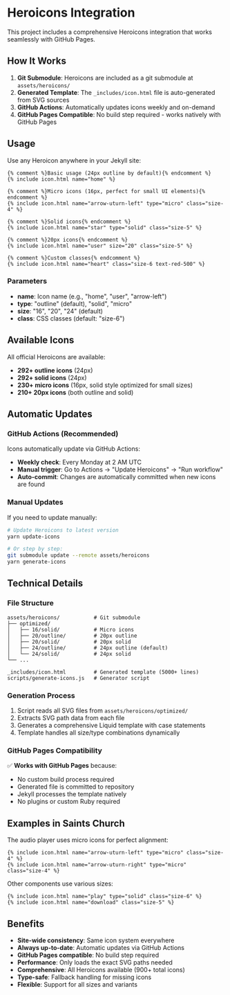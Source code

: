 # Heroicons Integration

This project includes a comprehensive Heroicons integration that works seamlessly with GitHub Pages.

## How It Works

1. **Git Submodule**: Heroicons are included as a git submodule at `assets/heroicons/`
2. **Generated Template**: The `_includes/icon.html` file is auto-generated from SVG sources
3. **GitHub Actions**: Automatically updates icons weekly and on-demand
4. **GitHub Pages Compatible**: No build step required - works natively with GitHub Pages

## Usage

Use any Heroicon anywhere in your Jekyll site:

```liquid
{% comment %}Basic usage (24px outline by default){% endcomment %}
{% include icon.html name="home" %}

{% comment %}Micro icons (16px, perfect for small UI elements){% endcomment %}
{% include icon.html name="arrow-uturn-left" type="micro" class="size-4" %}

{% comment %}Solid icons{% endcomment %}
{% include icon.html name="star" type="solid" class="size-5" %}

{% comment %}20px icons{% endcomment %}
{% include icon.html name="user" size="20" class="size-5" %}

{% comment %}Custom classes{% endcomment %}
{% include icon.html name="heart" class="size-6 text-red-500" %}
```

### Parameters

- **name**: Icon name (e.g., "home", "user", "arrow-left")
- **type**: "outline" (default), "solid", "micro"
- **size**: "16", "20", "24" (default)
- **class**: CSS classes (default: "size-6")

## Available Icons

All official Heroicons are available:
- **292+ outline icons** (24px)
- **292+ solid icons** (24px)
- **230+ micro icons** (16px, solid style optimized for small sizes)
- **210+ 20px icons** (both outline and solid)

## Automatic Updates

### GitHub Actions (Recommended)

Icons automatically update via GitHub Actions:

- **Weekly check**: Every Monday at 2 AM UTC
- **Manual trigger**: Go to Actions → "Update Heroicons" → "Run workflow"
- **Auto-commit**: Changes are automatically committed when new icons are found

### Manual Updates

If you need to update manually:

```bash
# Update Heroicons to latest version
yarn update-icons

# Or step by step:
git submodule update --remote assets/heroicons
yarn generate-icons
```

## Technical Details

### File Structure
```
assets/heroicons/           # Git submodule
├── optimized/
│   ├── 16/solid/           # Micro icons
│   ├── 20/outline/         # 20px outline
│   ├── 20/solid/           # 20px solid
│   ├── 24/outline/         # 24px outline (default)
│   └── 24/solid/           # 24px solid
└── ...

_includes/icon.html         # Generated template (5000+ lines)
scripts/generate-icons.js   # Generator script
```

### Generation Process

1. Script reads all SVG files from `assets/heroicons/optimized/`
2. Extracts SVG path data from each file
3. Generates a comprehensive Liquid template with case statements
4. Template handles all size/type combinations dynamically

### GitHub Pages Compatibility

✅ **Works with GitHub Pages** because:
- No custom build process required
- Generated file is committed to repository
- Jekyll processes the template natively
- No plugins or custom Ruby required

## Examples in Saints Church

The audio player uses micro icons for perfect alignment:

```liquid
{% include icon.html name="arrow-uturn-left" type="micro" class="size-4" %}
{% include icon.html name="arrow-uturn-right" type="micro" class="size-4" %}
```

Other components use various sizes:

```liquid
{% include icon.html name="play" type="solid" class="size-6" %}
{% include icon.html name="download" class="size-5" %}
```

## Benefits

- **Site-wide consistency**: Same icon system everywhere
- **Always up-to-date**: Automatic updates via GitHub Actions
- **GitHub Pages compatible**: No build step required
- **Performance**: Only loads the exact SVG paths needed
- **Comprehensive**: All Heroicons available (900+ total icons)
- **Type-safe**: Fallback handling for missing icons
- **Flexible**: Support for all sizes and variants